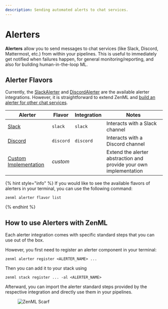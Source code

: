 ```yaml
---
description: Sending automated alerts to chat services.
---
```


# Alerters

**Alerters** allow you to send messages to chat services (like Slack, Discord, Mattermost, etc.) from within your
pipelines. This is useful to immediately get notified when failures happen, for general monitoring/reporting, and also
for building human-in-the-loop ML.

## Alerter Flavors

Currently, the [SlackAlerter](slack.md) and [DiscordAlerter](discord.md) are the available alerter integrations. However, it is straightforward to
extend ZenML and [build an alerter for other chat services](custom.md).

| Alerter                            | Flavor    | Integration | Notes                                                              |
|------------------------------------|-----------|-------------|--------------------------------------------------------------------|
| [Slack](slack.md)                  | `slack`   | `slack`     | Interacts with a Slack channel                                     |
| [Discord](discord.md)              | `discord` | `discord`   | Interacts with a Discord channel                                   |
| [Custom Implementation](custom.md) | _custom_  |             | Extend the alerter abstraction and provide your own implementation |

{% hint style="info" %}
If you would like to see the available flavors of alerters in your terminal, you can use the following command:

```shell
zenml alerter flavor list
```

{% endhint %}

## How to use Alerters with ZenML

Each alerter integration comes with specific standard steps that you can use out of the box.

However, you first need to register an alerter component in your terminal:

```shell
zenml alerter register <ALERTER_NAME> ...
```

Then you can add it to your stack using

```shell
zenml stack register ... -al <ALERTER_NAME>
```

Afterward, you can import the alerter standard steps provided by the respective integration and directly use them in
your pipelines.

<!-- For scarf -->
<figure><img alt="ZenML Scarf" referrerpolicy="no-referrer-when-downgrade" src="https://static.scarf.sh/a.png?x-pxid=f0b4f458-0a54-4fcd-aa95-d5ee424815bc" /></figure>
